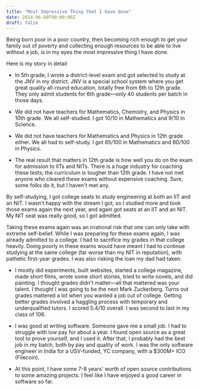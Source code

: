 ```yaml
---
title: "Most Impressive Thing that I have done"
date: 2024-06-09T00:00:00Z
draft: false
---
```


Being born poor in a poor country, then becoming rich enough to get your family out of poverty and collecting enough resources to be able to live without a job, is in my eyes the most impressive thing I have done.

Here is my story in detail

- In 5th grade, I wrote a district-level exam and got selected to study at the JNV in my district. JNV is a special school system where you get great quality all-round education, totally free from 6th to 12th grade. They only admit students for 6th grade—only 40 students per batch in those days.

- We did not have teachers for Mathematics, Chemistry, and Physics in 10th grade. We all self-studied. I got 10/10 in Mathematics and 9/10 in Science.

- We did not have teachers for Mathematics and Physics in 12th grade either. We all had to self-study. I got 85/100 in Mathematics and 80/100 in Physics.

- The real result that matters in 12th grade is how well you do on the exam for admission to IITs and NITs. There is a huge industry for coaching these tests; the curriculum is tougher than 12th grade. I have not met anyone who cleared these exams without expensive coaching. Sure, some folks do it, but I haven't met any.

By self-studying, I got college seats to study engineering at both an IIT and an NIT. I wasn't happy with the stream I got, so I studied more and took those exams again the next year, and again got seats at an IIT and an NIT. My NIT seat was really good, so I got admitted.

Taking these exams again was an irrational risk that one can only take with extreme self-belief. While I was preparing for these exams again, I was already admitted to a college. I had to sacrifice my grades in that college heavily. Doing poorly in these exams would have meant I had to continue studying at the same college (far worse than my NIT in reputation), with pathetic first-year grades. I was also risking the loan my dad had taken.

- I mostly did experiments, built websites, started a college magazine, made short films, wrote some short stories, tried to write novels, and did painting. I thought grades didn't matter—all that mattered was your talent. I thought I was going to be the next Mark Zuckerberg. Turns out grades mattered a lot when you wanted a job out of college. Getting better grades involved a haggling process with temporary and underqualified tutors. I scored 5.4/10 overall. I was second to last in my class of 106.

- I was good at writing software. Someone gave me a small job. I had to struggle with low pay for about a year. I found open source as a great tool to prove yourself, and I used it. After that, I probably had the best job in my batch, both by pay and quality of work. I was the only software engineer in India for a USV-funded, YC company, with a $300M+ ICO (Filecoin).

- At this point, I have some 7-8 years' worth of open source contributions to some amazing projects. I feel like I have enjoyed a good career in software so far.